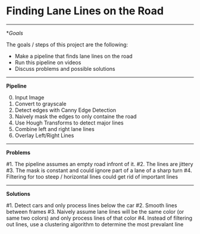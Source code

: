 # **Finding Lane Lines on the Road** 

---

**Goals*

The goals / steps of this project are the following:
* Make a pipeline that finds lane lines on the road
* Run this pipeline on videos
* Discuss problems and possible solutions

---

**Pipeline**

0. Input Image 
1. Convert to grayscale
2. Detect edges with Canny Edge Detection 
3. Naively mask the edges to only containe the road
4. Use Hough Transforms to detect major lines
5. Combine left and right lane lines
6. Overlay Left/Right Lines


[//]: # (Image References)

[image1]: ./examples/grayscale.jpg "Grayscale"

---

**Problems**

#1. The pipeline assumes an empty road infront of it.
#2. The lines are jittery
#3. The mask is constant and could ignore part of a lane of a sharp turn
#4. Filtering for too steep / horizontal lines could get rid of important lines

---

**Solutions**

#1. Detect cars and only process lines below the car
#2. Smooth lines between frames
#3. Naively assume lane lines will be the same color (or same two colors) and only process lines of that color
#4. Instead of filtering out lines, use a clustering algorithm to determine the most prevalant line

